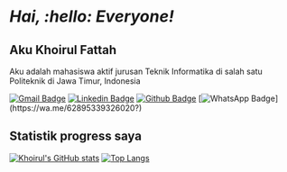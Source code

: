 # _Hai, :hello: Everyone!_
## Aku Khoirul Fattah

Aku adalah mahasiswa aktif jurusan Teknik Informatika di salah satu Politeknik di Jawa Timur, Indonesia

[![Gmail Badge](https://img.shields.io/badge/-ahmusafir.khoirul@gmail.com-c14438?style=flat&logo=Gmail&logoColor=white&link=mailto:ahmusafir.khoirul@gmail.com)](mailto:ahmusafir.khoirul@gmail.com)
[![Linkedin Badge](https://img.shields.io/badge/-Ahmad_Musafir_Khoirul_Fattah-0072b1?style=flat&logo=Linkedin&logoColor=white&link=https://www.linkedin.com/in/ahmad-musafir-khoirul-fattah-26a53a207/)](https://www.linkedin.com/in/ahmad-musafir-khoirul-fattah-26a53a207/)
[![Github Badge](https://img.shields.io/badge/-khoirulfa-grey?style=flat&logo=github&logoColor=white&link=https://github.com/khoirulfa)](https://github.com/khoirulfa)
[![WhatsApp Badge](https://img.shields.io/badge/-+62_895_3393_26020-25D366?style=flat&logo=whatsapp&logoColor=white&link=https://wa.me/62895339326020?)](https://wa.me/62895339326020?)

## Statistik progress saya
[![Khoirul's GitHub stats](https://github-readme-stats.vercel.app/api?username=khoirulfa&show_icons=true&theme=radical)](https://github.com/khoirulfa/github-readme-stats)
[![Top Langs](https://github-readme-stats.vercel.app/api/top-langs/?username=khoirulfa&theme=algolia&layout=compact)](https://github.com/khoirulfa/github-readme-stats)

